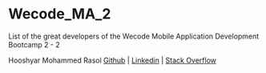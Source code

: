 # Wecode_MA_2
List of the great developers of the Wecode Mobile Application Development Bootcamp 2 - 2

Hooshyar Mohammed Rasol [Github](https://github.com/osamaahatam) | [Linkedin](https://www.linkedin.com/in/osama-hatam-a7161b1b0) | [Stack Overflow](https://stackoverflow.com/users/19226124/osama-hatam)
